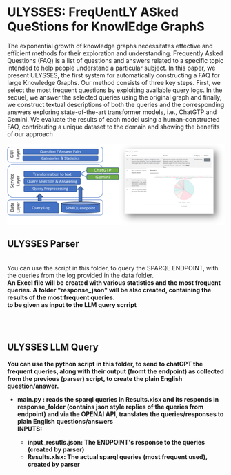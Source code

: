 # ULYSSES: FreqUentLY ASked QueStions for KnowlEdge GraphS

The exponential growth of knowledge graphs necessitates effective and efficient methods for their exploration and understanding.
Frequently Asked Questions (FAQ) is a list of questions and answers
related to a specific topic intended to help people understand a particular subject. In this paper, we present ULYSSES, the first system
for automatically constructing a FAQ for large Knowledge Graphs. Our
method consists of three key steps. First, we select the most frequent
questions by exploiting available query logs. In the sequel, we answer the
selected queries using the original graph and finally, we construct textual
descriptions of both the queries and the corresponding answers exploring state-of-the-art transformer models, i.e., ChatGTP and Gemini. We
evaluate the results of each model using a human-constructed FAQ, contributing a unique dataset to the domain and showing the benefits of our
approach
 <p align="center">

</p>
<p align="center">
  <img src="https://github.com/giannisvassiliou/KGFaq/blob/main/ulisses.png"/>
</p>

## ULYSSES Parser

<br> You can use the script in this folder, to query the SPARQL ENDPOINT, with the queries from the log provided in the data folder.
<br><b> An Excel file will be created with various statistics and the most frequent queries. A folder "response_json" will be also created, containing the results of the most frequent queries.
<br>to be given as input to the LLM query scrript
<br>
<b>


<br> <br>
## ULYSSES LLM Query

You can use the python script in this folder, to send to chatGPT the frequent queries, along with their output (fromt the endpoint) as collected from the previous (parser) script, to create the 
plain English question/answer.
<UL>

<Li> main.py : reads the sparql queries in Results.xlsx and its responds in response_folder (contains json style replies of the queries from endpoint)
           and via the OPENAI API, translates the queries/responses to plain English questions/answers</Li>
   INPUTS:
   <UL>
<li>input_resutls.json: The ENDPOINT's response to the queries (created by parser)</Li>
<li>Results.xlsx: The actual sparql queries (most frequent used), created by parser</li>
   </UL>
   </UL>


<br>


